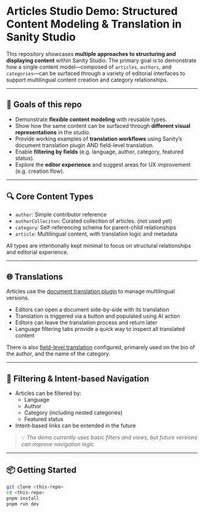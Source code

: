 # Articles Studio Demo: Structured Content Modeling & Translation in Sanity Studio

This repository showcases **multiple approaches to structuring and displaying content** within Sanity Studio. The primary goal is to demonstrate how a single content model—composed of `articles`, `authors`, and `categories`—can be surfaced through a variety of editorial interfaces to support multilingual content creation and category relationships.

---

## 🎯 Goals of this repo

- Demonstrate **flexible content modeling** with reusable types.
- Show how the same content can be surfaced through **different visual representations** in the studio.
- Provide working examples of **translation workflows** using Sanity’s document translation plugin AND field-level translation.
- Enable **filtering by fields** (e.g. language, author, category, featured status).
- Explore the **editor experience** and suggest areas for UX improvement (e.g. creation flow).

---

## 🔍 Core Content Types

- `author`: Simple contributor reference
- `authorColleciton`: Curated collection of articles. (not used yet)
- `category`: Self-referencing schema for parent-child relationships
- `article`: Multilingual content, with translation logic and metadata

All types are intentionally kept minimal to focus on structural relationships and editorial experience.

---

## 🌐 Translations

Articles use the [document translation plugin](https://www.sanity.io/plugins/document-internationalization) to manage multilingual versions.

- Editors can open a document side-by-side with its translation
- Translation is triggered via a button and populated using AI action
- Editors can leave the translation process and return later
- Language filtering tabs provide a quick way to inspect all translated content

There is also [field-level translation](https://www.sanity.io/plugins/internationalized-array) configured, primarely used on the bio of the author, and the name of the category.

---

## 🧭 Filtering & Intent-based Navigation

- Articles can be filtered by:
  - Language
  - Author
  - Category (including nested categories)
  - Featured status
- Intent-based links can be extended in the future 

> 💡 _The demo currently uses basic filters and views, but future versions can improve navigation logic_

---


## 📦 Getting Started

```bash
git clone <this-repo>
cd <this-repo>
pnpm install
pnpm run dev
